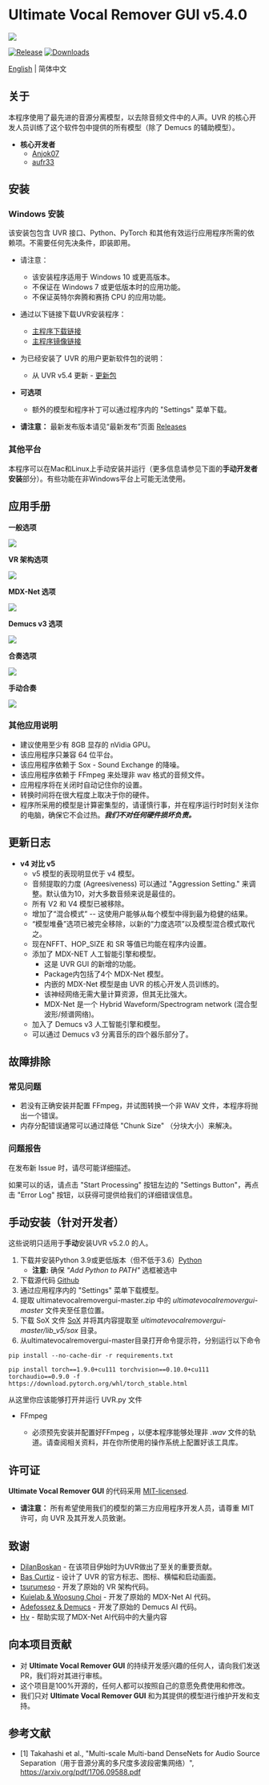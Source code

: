 # Ultimate Vocal Remover GUI v5.4.0
<img src="https://raw.githubusercontent.com/Anjok07/ultimatevocalremovergui/master/img/UVR_v54.png?raw=true" />

[![Release](https://img.shields.io/github/release/anjok07/ultimatevocalremovergui.svg)](https://github.com/anjok07/ultimatevocalremovergui/releases/latest)
[![Downloads](https://img.shields.io/github/downloads/anjok07/ultimatevocalremovergui/total.svg)](https://github.com/anjok07/ultimatevocalremovergui/releases)

[English](README.md) | 简体中文

## 关于

本程序使用了最先进的音源分离模型，以去除音频文件中的人声。UVR 的核心开发人员训练了这个软件包中提供的所有模型（除了 Demucs 的辅助模型）。

- **核心开发者**
    - [Anjok07](https://github.com/anjok07)
    - [aufr33](https://github.com/aufr33)

## 安装

### Windows 安装

该安装包包含 UVR 接口、Python、PyTorch 和其他有效运行应用程序所需的依赖项。不需要任何先决条件，即装即用。

- 请注意：
    - 该安装程序适用于 Windows 10 或更高版本。
    - 不保证在 Windows 7 或更低版本时的应用功能。
    - 不保证英特尔奔腾和赛扬 CPU 的应用功能。

- 通过以下链接下载UVR安装程序：
    - [主程序下载链接](https://uvr.uvr.workers.dev/UVR_v5.4.0_setup.exe)
    - [主程序镜像链接](https://www.mediafire.com/file/nrakuh8t8p993y8/UVR_v5.4.0_setup.exe)
- 为已经安装了 UVR 的用户更新软件包的说明：
    - 从 UVR v5.4 更新 - [更新包](https://github.com/Anjok07/ultimatevocalremovergui/releases/download/v5.4.0/UVR_v5.4_Update_Package.exe)

- **可选项**
    - 额外的模型和程序补丁可以通过程序内的 "Settings" 菜单下载。

- **请注意：** 最新发布版本请见“最新发布”页面 [Releases](https://github.com/Anjok07/ultimatevocalremovergui/releases/tag/v5.4.0)

### 其他平台

本程序可以在Mac和Linux上手动安装并运行（更多信息请参见下面的**手动开发者安装**部分）。有些功能在非Windows平台上可能无法使用。

## 应用手册

**一般选项**

<img src="https://github.com/Anjok07/ultimatevocalremovergui/blob/master/img/gen_opt.png?raw=true" />

**VR 架构选项**

<img src="https://github.com/Anjok07/ultimatevocalremovergui/blob/master/img/vr_opt.png?raw=true" />

**MDX-Net 选项**

<img src="https://github.com/Anjok07/ultimatevocalremovergui/blob/master/img/mdx_opt.png?raw=true" />

**Demucs v3 选项**

<img src="https://github.com/Anjok07/ultimatevocalremovergui/blob/master/img/demucs_opt.png?raw=true" />

**合奏选项**

<img src="https://github.com/Anjok07/ultimatevocalremovergui/blob/master/img/ense_opt.png?raw=true" />

**手动合奏**

<img src="https://github.com/Anjok07/ultimatevocalremovergui/blob/master/img/user_ens_opt.png?raw=true" />

### 其他应用说明

- 建议使用至少有 8GB 显存的 nVidia GPU。
- 该应用程序只兼容 64 位平台。
- 该应用程序依赖于 Sox - Sound Exchange 的降噪。
- 该应用程序依赖于 FFmpeg 来处理非 wav 格式的音频文件。
- 应用程序将在关闭时自动记住你的设置。
- 转换时间将在很大程度上取决于你的硬件。
- 程序所采用的模型是计算密集型的，请谨慎行事，并在程序运行时时刻关注你的电脑，确保它不会过热。***我们不对任何硬件损坏负责。***

## 更新日志

- **v4 对比 v5**
   - v5 模型的表现明显优于 v4 模型。
   - 音频提取的力度 (Agreesiveness) 可以通过 "Aggression Setting." 来调整。默认值为10，对大多数音频来说是最佳的。
   - 所有 V2 和 V4 模型已被移除。
   - 增加了“混合模式” -- 这使用户能够从每个模型中得到最为稳健的结果。
   - “模型堆叠”选项已被完全移除，以新的“力度选项”以及模型混合模式取代之。
   - 现在NFFT、HOP_SIZE 和 SR 等值已均能在程序内设置。
   - 添加了 MDX-NET 人工智能引擎和模型。
     - 这是 UVR GUI 的新增的功能。
     - Package内包括了4个 MDX-Net 模型。
     - 内嵌的 MDX-Net 模型是由 UVR 的核心开发人员训练的。
     - 该神经网络无需大量计算资源，但其无比强大。
     - MDX-Net 是一个 Hybrid Waveform/Spectrogram network (混合型波形/频谱网络)。
   - 加入了 Demucs v3 人工智能引擎和模型。
   - 可以通过 Demucs v3 分离音乐的四个器乐部分了。

## 故障排除

### 常见问题

- 若没有正确安装并配置 FFmpeg，并试图转换一个非 WAV 文件，本程序将抛出一个错误。
- 内存分配错误通常可以通过降低 "Chunk Size" （分块大小）来解决。

### 问题报告

在发布新 Issue 时，请尽可能详细描述。

如果可以的话，请点击 "Start Processing" 按钮左边的 "Settings Button"，再点击 "Error Log" 按钮，以获得可提供给我们的详细错误信息。

## 手动安装（针对开发者）

这些说明只适用于**手动**安装UVR v5.2.0 的人。

1. 下载并安装Python 3.9或更低版本（但不低于3.6）[Python](https://www.python.org/downloads/)
    - **注意:** 确保 *"Add Python to PATH"* 选框被选中
2. 下载源代码 [Github](https://github.com/Anjok07/ultimatevocalremovergui/archive/refs/heads/master.zip)
3. 通过应用程序内的 "Settings" 菜单下载模型。
4. 提取 ultimatevocalremovergui-master.zip 中的 *ultimatevocalremovergui-master* 文件夹至任意位置。
5. 下载 SoX 文件 [SoX](https://sourceforge.net/projects/sox/files/sox/14.4.2/sox-14.4.2-win32.zip/download) 并将其内容提取至 *ultimatevocalremovergui-master/lib_v5/sox* 目录。
6. 从ultimatevocalremovergui-master目录打开命令提示符，分别运行以下命令
```
pip install --no-cache-dir -r requirements.txt
```
```
pip install torch==1.9.0+cu111 torchvision==0.10.0+cu111 torchaudio==0.9.0 -f https://download.pytorch.org/whl/torch_stable.html
```

从这里你应该能够打开并运行 UVR.py 文件

- FFmpeg 

    - 必须预先安装并配置好FFmpeg ，以便本程序能够处理非 *.wav* 文件的轨道。请查阅相关资料，并在你所使用的操作系统上配置好该工具库。

## 许可证

**Ultimate Vocal Remover GUI** 的代码采用 [MIT-licensed](LICENSE). 

- **请注意：** 所有希望使用我们的模型的第三方应用程序开发人员，请尊重 MIT 许可，向 UVR 及其开发人员致谢。

## 致谢

- [DilanBoskan](https://github.com/DilanBoskan) - 在该项目伊始时为UVR做出了至关的重要贡献。
- [Bas Curtiz](https://www.youtube.com/user/bascurtiz) - 设计了 UVR 的官方标志、图标、横幅和启动画面。
- [tsurumeso](https://github.com/tsurumeso) - 开发了原始的 VR 架构代码。
- [Kuielab & Woosung Choi](https://github.com/kuielab) - 开发了原始的 MDX-Net AI 代码。
- [Adefossez & Demucs](https://github.com/facebookresearch/demucs) - 开发了原始的 Demucs AI 代码。
- [Hv](https://github.com/NaJeongMo/Colab-for-MDX_B) - 帮助实现了MDX-Net AI代码中的大量内容

## 向本项目贡献

- 对 **Ultimate Vocal Remover GUI** 的持续开发感兴趣的任何人，请向我们发送 PR，我们将对其进行审核。
- 这个项目是100%开源的，任何人都可以按照自己的意愿免费使用和修改。
- 我们只对 **Ultimate Vocal Remover GUI** 和为其提供的模型进行维护开发和支持。

## 参考文献
- [1] Takahashi et al., "Multi-scale Multi-band DenseNets for Audio Source Separation（用于音源分离的多尺度多波段密集网络）", https://arxiv.org/pdf/1706.09588.pdf
